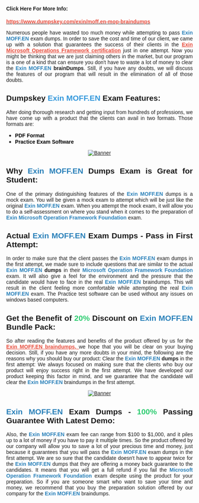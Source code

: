 <h1 style="text-align: justify;"><span style="font-size:14px;"><span style="font-family:Verdana,Geneva,sans-serif;"><strong>Click Here For More Info:</strong></span></span></h1>

<p style="text-align: justify;"><a href="https://www.dumpskey.com/exin/moff.en-mop-braindumps"><span style="color:#e74c3c;"><strong><span style="font-family:Verdana,Geneva,sans-serif;">https://www.dumpskey.com/exin/moff.en-mop-braindumps</span></strong></span></a></p>

<p style="text-align: justify;"><span style="font-family:Verdana,Geneva,sans-serif;">Numerous people have wasted too much money while attempting to pass <span style="color:#2980b9;"><strong>Exin MOFF.EN</strong></span> exam dumps. In order to save the cost and time of our client, we came up with a solution that guarantees the success of their clients in the <strong><a href="https://www.dumpskey.com/exin/moff.en-mop-braindumps"><span style="color:#e74c3c;"><u>Exin Microsoft Operations Framework certification</u></span></a></strong> just in one attempt. Now you might be thinking that we are just claiming others in the market, but our program is a one of a kind that can ensure you don't have to waste a lot of money to clear the <strong><span style="color:#2980b9;">Exin MOFF.EN </span>brainDumps</strong>. Still, if you have any doubts, we will discuss the features of our program that will result in the elimination of all of those doubts. </span></p>

<h2 style="text-align: justify;"><span style="font-family:Verdana,Geneva,sans-serif;"><strong>Dumpskey <span style="color:#3498db;">Exin MOFF.EN</span> Exam Features:</strong></span></h2>

<p style="text-align: justify;"><span style="font-family:Verdana,Geneva,sans-serif;">After doing thorough research and getting input from hundreds of professions, we have come up with a product that the clients can avail in two formats. Those formats are:</span></p>

<ul>
	<li style="text-align: justify;"><span style="color:#000000;"><strong><span style="font-family:Verdana,Geneva,sans-serif;">PDF Format</span></strong></span></li>
	<li style="text-align: justify;"><span style="color:#000000;"><strong><span style="font-family:Verdana,Geneva,sans-serif;">Practice Exam Software</span></strong></span></li>
</ul>

<p style="text-align: center;"><a href="https://www.dumpskey.com/exin/moff.en-mop-braindumps"><span style="font-family:Verdana,Geneva,sans-serif;"><img src="http://soperdoper.com/search_portal/uploads/general_banners/1532007609_Banner--311.jpg" alt="Banner"/></span></a></p>

<h2 style="text-align: justify;"><span style="font-family:Verdana,Geneva,sans-serif;"><strong>Why <span style="color:#2980b9;">Exin MOFF.EN</span> Dumps Exam is Great for Student:</strong></span></h2>

<p style="text-align: justify;"><span style="font-family:Verdana,Geneva,sans-serif;">One of the primary distinguishing features of the <strong><span style="color:#2980b9;">Exin MOFF.EN</span> </strong>dumps is a mock exam. You will be given a mock exam to attempt which will be just like the original <strong><span style="color:#2980b9;">Exin MOFF.EN</span> </strong>exam. When you attempt the mock exam, it will allow you to do a self-assessment on where you stand when it comes to the preparation of <span style="color:#2980b9;"><strong>Exin Microsoft Operation Framework Foundation</strong></span> exam.</span></p>

<h2 style="text-align: justify;"><span style="font-family:Verdana,Geneva,sans-serif;"><strong>Actual <span style="color:#2980b9;">Exin MOFF.EN</span> Exam Dumps - Pass in First Attempt:</strong></span></h2>

<p style="text-align: justify;"><span style="font-family:Verdana,Geneva,sans-serif;">In order to make sure that the client passes the <span style="color:#2980b9;"><strong>Exin MOFF.EN</strong></span> exam dumps in the first attempt, we made sure to include questions that are similar to the actual <strong><span style="color:#2980b9;">Exin MOFF.EN</span> dumps</strong> in their <span style="color:#2980b9;"><strong>Microsoft Operation Framework Foundation</strong></span> exam. It will also give a feel for the environment and the pressure that the candidate would have to face in the real <span style="color:#2980b9;"><strong>Exin MOFF.EN</strong></span> braindumps. This will result in the client feeling more comfortable while attempting the real <strong><span style="color:#2980b9;">Exin MOFF.EN</span> </strong>exam. The Practice test software can be used without any issues on windows based computers.</span></p>

<h2 style="text-align: justify;"><span style="font-family:Verdana,Geneva,sans-serif;"><strong>Get the Benefit of <span style="color:#2ecc71;">20%</span> Discount on <span style="color:#2980b9;">Exin MOFF.EN</span> Bundle Pack:</strong></span></h2>

<p style="text-align: justify;"><span style="font-family:Verdana,Geneva,sans-serif;">So after reading the features and benefits of the product offered by us for the<a href="https://www.dumpskey.com/exin/moff.en-mop-braindumps"><span style="color:#e74c3c;"><u><strong> Exin MOFF.EN braindumps, </strong></u></span></a>we hope that you will be clear on your buying decision. Still, if you have any more doubts in your mind, the following are the reasons why you should buy our product: Clear the <strong><span style="color:#2980b9;">Exin MOFF.EN</span> dumps</strong> in the first attempt: We always focused on making sure that the clients who buy our product will enjoy success right in the first attempt. We have developed our product keeping this factor in mind, and we guarantee that the candidate will clear the <span style="color:#2980b9;"><strong>Exin MOFF.EN</strong></span> braindumps in the first attempt. </span></p>

<p style="text-align: center;"><a href="https://www.dumpskey.com/exin/moff.en-mop-braindumps"><span style="font-family:Verdana,Geneva,sans-serif;"><img src="http://soperdoper.com/search_portal/uploads/general_banners/1532338720_BANNER-8.jpg" alt="Banner"/></span></a></p>

<h2 style="text-align: justify;"><span style="font-family:Verdana,Geneva,sans-serif;"><strong><span style="color:#2980b9;">Exin MOFF.EN</span> Exam Dumps - <span style="color:#2ecc71;">100%</span> Passing Guarantee With Latest Demo:</strong></span></h2>

<p style="text-align: justify;"><span style="font-family:Verdana,Geneva,sans-serif;">Also, the <span style="color:#2980b9;"><strong>Exin MOFF.EN</strong></span> exam fee can range from $100 to $1,000, and it piles up to a lot of money if you have to pay it multiple times. So the product offered by our company will allow you to save a lot of your precious time and money, just because it guarantees that you will pass the <strong><span style="color:#2980b9;">Exin MOFF.EN</span> </strong>exam dumps in the first attempt. We are so sure that the candidate doesn't have to appear twice for the <span style="color:#2980b9;"><strong>Exin MOFF.EN</strong></span> dumps that they are offering a money back guarantee to the candidates. It means that you will get a full refund if you fail the <span style="color:#2980b9;"><strong>Microsoft Operation Framework Foundation</strong></span> exam despite using the product for your preparation. So if you are someone smart who want to save your time and money, we recommend that you buy the preparation solution offered by our company for the <span style="color:#2980b9;"><strong>Exin MOFF.EN</strong></span> braindumps.</span></p>
